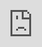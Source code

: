 ```yaml
---
title: 'Ms Bharathi Rani Arunachalam'
permalink: /tl/Ms-Bharathi-Rani-Arunachalam/
breadcrumb: 'Ms Bharathi Rani Arunachalam'
---
```

<html>
<head>
<style>
  img {
height:auto;
max-width:20%;
}
</style>
</head>
 <!-- Global site tag (gtag.js) - Google Ads: 726049306 -->
<script async src="https://www.googletagmanager.com/gtag/js?id=AW-726049306"></script>
<script>
  window.dataLayer = window.dataLayer || [];
  function gtag(){dataLayer.push(arguments);}
  gtag('js', new Date());

  gtag('config', 'AW-726049306');
</script>
  <body>  
<a href="https://staging-moe-mtls.netlify.app/Sharing-Sessions/தமிழ்-ஒளிக்காட்சிகள்/" style="float:right;">Back</a>
<div class="video-container">
<iframe src="https://vimeo.com/event/1187144/embed" frameborder="0" allow="autoplay; fullscreen; picture-in-picture" allowfullscreen style="position:absolute;top:0;left:0;width:100%;height:100%;"></iframe></div>
*Video is best viewed in 1080p.<br/><br/>
  <div class="column">
<img src="/images/Speakers_TL Bharathi Rani Arunachalam.png" style="width:100%">
   </div>
    <p><strong>Ms Bharathi Rani Arunachalam</strong><br/>
   </p>
    <h4 style="padding-top:12px;margin:10px;color:#9b4490;">தன்விவரம்</h4>
 <p style="margin:10px;font-family:'Anjal InaiMathi';">
  குமாரி பாரதி நீ ஆன் பலதுறைக் கல்லூரியில் மனிதநேயம் மற்றும் சமூக அறிவியல் பிரிவில் விரிவுரையாளராகப்  பணியாற்றிவருகிறார். இவர் ஆங்கிலத்திலும் தமிழிலும் வகுப்புகள் நடத்திவருகிறார். இவர் ஊடகத் துறையில் பல ஆண்டுகள் பணியாற்றிய அனுபவமிக்கவர். இவர் நன்யாங் தொழில்நுட்பப் பல்கலைக்கழகத்தில் தகவல் தொடர்புத் துறையில் முதுகலைப் பட்டம்பெற்றுள்ளார். 
</p>
<h4 style="padding-top:12px;margin:10px;color:#9b4490;">சுருக்கவுரை</h4>
     
        <h4 style="padding-top:12px;margin:10px;color:#9b4490;">பிள்ளைகள் வீட்டிலும் பள்ளியிலும் &nbsp; தாய்மொழியில் உரையாடுவதை ஊக்குவிப்போம்! </h4>
       <p  style="margin:10px;font-family:'Anjal InaiMathi';">
 பிள்ளைகளிடையே தமிழ்மொழி ஆர்வத்தை நிலைபெறச்செய்ய ஊக்குவிக்கும் வகையில் கதை, பாடல், விளையாட்டு, பாகமேற்று நடித்தல் முதலிய வழிமுறைகளைப் பயன்படுத்துவது அவசியம். பிள்ளைகளின் தமிழ்மொழி ஆர்வத்தைத் தூண்டுவதற்குரிய பல உத்திமுறைகளை இப்பகிர்வரங்கில் அறிந்துகொள்ளலாம். பொருத்தமான நடவடிக்கைகளைப் புத்தாக்கம் மிகுந்த வகையில் பயன்படுத்திப் பிள்ளைகளுக்குத் தாய்மொழி கற்றலுக்கான உகந்த சூழலை  அமைக்கும் வழிமுறைகளைப் பெற்றோர்களும் ஆசிரியர்களும் இப்பகிர்வில் அறிந்துகொள்ளலாம். மேலும், தமிழ்மொழி  கற்றலுக்கு உகந்த iOS செயலிகளைப் பற்றியும் இதில் பகிர்ந்துகொள்ளப்படும்.
</p>
      <br/>
        <h4 style="padding-top:12px;margin:10px;color:#9b4490;">Profile</h4>
       <p  style="margin:10px;">Ms Bharathi Rani Arunachalam is a lecturer at Ngee Ann Polytechnic, School of Humanities & Social Sciences in both English and Tamil. With a master’s degree in mass communication from Nanyang Technological University, she is also a speech and drama trainer who boasts a wealth of experience in the broadcast media industry as an actor, host, radio jockey, and voiceover artist.</p>
      <h4 style="padding-top:12px;margin:10px;color:#9b4490;">Synopsis</h4> 
         <h4 style="padding-top:12px;margin:10px;color:#9b4490;">Strategies to Encourage Children to Speak in MTL at Home & in School</h4> 
       <p  style="margin:10px;">
To keep the Tamil language alive, our children need to be encouraged to love the language through stories, songs, games and role-play. This workshop will explore how parents and educators can tap into activities creatively to provide a rich language environment for children both in and beyond the classroom. In addition,Tamil Language teachers can also find out more about some useful iOS applications.
 </p>
<div class="btntop"><a href="#top" style="text-decoration:none;"><span style="color:white"><b>Top</b></span></a></div>
